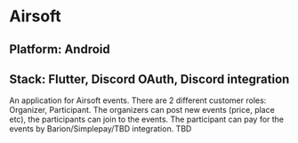 # Airsoft
## Platform: Android
## Stack: Flutter, Discord OAuth, Discord integration
An application for Airsoft events. There are 2 different customer roles: Organizer, Participant. The organizers can post new events (price, place etc), the participants can join to the events. The participant can pay for the events by Barion/Simplepay/TBD integration.
TBD
